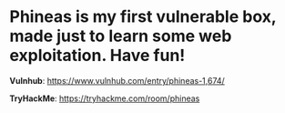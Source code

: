 # Phineas is my first vulnerable box, made just to learn some web exploitation. Have fun!

**Vulnhub**: https://www.vulnhub.com/entry/phineas-1,674/

**TryHackMe**: https://tryhackme.com/room/phineas
